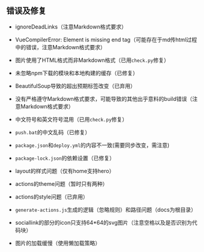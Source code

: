 ## 错误及修复

- ignoreDeadLinks（注意Markdown格式要求）

- VueCompilerError: Element is missing end tag（可能存在于md传html过程中的错误，注意Markdown格式要求）

- 图片使用了HTML格式而非Markdown格式（已用`check.py`修复）

- 未忽略npm下载的模块和本地构建的缓存（已修复）

- BeautifulSoup导致的超出预期标签改变（已弃用）

- 没有严格遵守Markdown格式要求，可能导致的其他出乎意料的build错误（注意Markdown格式要求）

- 中文符号和英文符号混用（已用`check.py`修复）

- `push.bat`的中文乱码（已修复）

- `package.json`和`deploy.yml`的内容不一致(需要同步改变，需注意)

- `package-lock.json`的依赖设置（已修复）

- layout的样式问题（仅有home支持hero）

- actions的theme问题（暂时只有两种）

- actions的style问题（已弃用）

- `generate-actions.js`生成的逻辑（忽略规则）和路径问题（docs为根目录）

- sociallink的部分的icon只支持64*64的svg图片（注意空格以及是否识别为代码块）

- 图片的加载缓慢（使用懒加载策略）